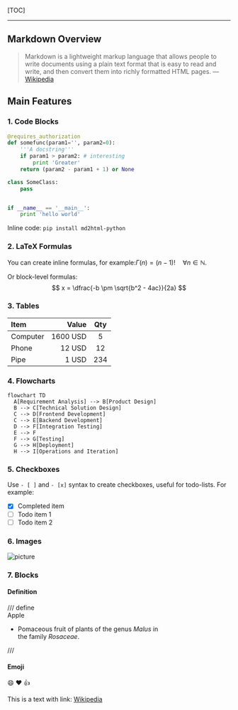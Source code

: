 [TOC]

---

## Markdown Overview

> Markdown is a lightweight markup language that allows people to write documents using a plain text format that is easy to read and write, and then convert them into richly formatted HTML pages. — [Wikipedia](https://en.wikipedia.org/wiki/Markdown)


<div style="page-break-before: always;"></div>


## Main Features

### 1. Code Blocks

```python
@requires_authorization
def somefunc(param1='', param2=0):
    '''A docstring'''
    if param1 > param2: # interesting
        print 'Greater'
    return (param2 - param1 + 1) or None

class SomeClass:
    pass


if __name__ == '__main__':
    print 'hello world'
```

Inline code: `pip install md2html-python`

### 2. LaTeX Formulas

You can create inline formulas, for example:$\Gamma(n) = (n-1)!\quad\forall n\in\mathbb N$.

Or block-level formulas:  
$$
x = \dfrac{-b \pm \sqrt{b^2 - 4ac}}{2a}
$$

### 3. Tables

| Item      |    Value | Qty  |
| :-------- | --------:| :--: |
| Computer  | 1600 USD |  5   |
| Phone     |   12 USD |  12  |
| Pipe      |    1 USD | 234  |

### 4. Flowcharts

```mermaid
flowchart TD
  A[Requirement Analysis] --> B[Product Design]
  B --> C[Technical Solution Design]
  C --> D[Frontend Development]
  C --> E[Backend Development]
  D --> F[Integration Testing]
  E --> F
  F --> G[Testing]
  G --> H[Deployment]
  H --> I[Operations and Iteration]
```

### 5. Checkboxes

Use `- [ ]` and `- [x]` syntax to create checkboxes, useful for todo-lists. For example:

- [x] Completed item  
- [ ] Todo item 1  
- [ ] Todo item 2

### 6. Images

![picture](https://suqingdong.github.io/md2pdf/tests/demo.png)

### 7. Blocks

#### Definition

/// define  
Apple

- Pomaceous fruit of plants of the genus *Malus* in  
  the family *Rosaceae*.

///


#### Emoji

:smile: :heart: :thumbsup:


This is a text with link: [Wikipedia](https://en.wikipedia.org/wiki/Markdown)
